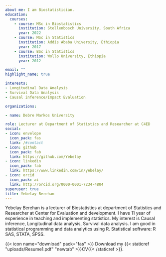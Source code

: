 ```yaml
---
about me: I am Biostatistician.
education:
  courses:
    - course: MSc in Biostatistics
      institution: Stellenbosch University, South Africa
      year: 2022
    - course: MSc in Statistics
      institution: Addis Ababa University, Ethiopia
      year: 2017
    - course: BSc in Statistics
      institution: Wollo University, Ethiopia
      year: 2012

email: ""
highlight_name: true

interests:
- Longitudinal Data Analysis
- Survival Data Analysis
- Causal inference/Impact Evaluation

organizations:

- name: Debre Markos University

role: Lecturer at Department of Statistics and Researcher at C4ED
social:
- icon: envelope
  icon_pack: fas
  link: /#contact
- icon: github
  icon_pack: fab
  link: https://github.com/Yebelay
- icon: linkedin
  icon_pack: fab
  link: https://www.linkedin.com/in/yebelay/
- icon: orcid
  icon_pack: ai
  link: http://orcid.org/0000-0001-7234-4804 
superuser: true
title: Yebelay Berehan
---
```


Yebelay Berehan is a lecturer of Biostatistics at department of Statistics and Researcher at Center for Evaluation and development. I have 11 year of experience in teaching and implementing statistics. My interest is Causal inference, Longitudinal data analysis, Survival data analysis. I am good in statistical programming and data analytics using R.  Statistical software: R SAS, STATA, SPSS. 


{{< icon name="download" pack="fas" >}} Download my {{< staticref "uploads/Resume1.pdf" "newtab" >}}CV{{< /staticref >}}.

